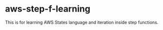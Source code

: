 # aws-step-f-learning

This is for learning AWS States language and iteration inside step functions.
